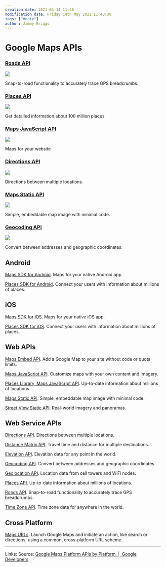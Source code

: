 ```yaml
---
creation date: 2021-05-14 11:40
modification date: Friday 14th May 2021 11:40:30
tags: ["#note"]
author: Jimmy Briggs
---
```


# Google Maps APIs

### [Roads API](https://console.cloud.google.com/apis/library/roads.googleapis.com?project=powwater-test)

![](https://lh3.googleusercontent.com/yD6i9phOUSNHlg6VLvJljG9y1d1GkNyVc6CkeTkcAqnpdgavCBuP1Hv9LIdYhjhrHN4B1OToVpgejvMeYZ4=w80-h40)

Snap-to-road functionality to accurately trace GPS breadcrumbs.

### [Places API](https://console.cloud.google.com/apis/library/places-backend.googleapis.com?project=powwater-test)
![](https://lh3.googleusercontent.com/aM04D4QrPf6q47d_lqt0ddjouD5Ilu64iBY0VEUmr99O3ITUMxT-f1erWZWT5qqBOcOqjYGGfx-_xeKZ38rd1g=w80-h40)

Get detailed information about 100 million places

### [Maps JavaScript API](https://console.cloud.google.com/apis/library/maps-backend.googleapis.com?project=powwater-test)

![](https://lh3.googleusercontent.com/EpyLchH-g-_fdOBM5uV7GzxfrhO2-mqJan33dksRDKlcIdt0yH7oVmUpHAKjwm_sRaJwzu7UFda32emEaQ=w80-h40)

Maps for your website

### [Directions API](https://console.cloud.google.com/apis/library/directions-backend.googleapis.com?project=powwater-test)

![](https://lh3.googleusercontent.com/mTryNYAfFsQ3RAped43oxE-FI9VD8iuyzLhirwtv0MuXjxD984xO67iGclTZmsulcAY2S_MKcz7l4ymfuNdU=w80-h40)

Directions between multiple locations.


### [Maps Static API](https://console.cloud.google.com/apis/library/static-maps-backend.googleapis.com?project=powwater-test)

![](https://lh3.googleusercontent.com/bZKpWhTv6tTO6tdroIrH7sdHmhX7ao1w0KcokS2x3iFeNK0sxqdkRCAAKIXrZ6fXeL_b8oNZoPOqHjbeFvaz=w80-h40)

Simple, embeddable map image with minimal code.

### [Geocoding API](https://console.cloud.google.com/apis/library/geocoding-backend.googleapis.com?project=powwater-test)

![](https://lh3.googleusercontent.com/EMzbsH0qJXweaoeOxPia96kx0u2h9b-QoEggREKjjsPwBdEn4cO7zBTai1cywpw4TvZrOgJTRPMc4GNdykXN-w=w80-h40)

Convert between addresses and geographic coordinates.

## Android

[Maps SDK for Android](https://developers.google.com/maps/documentation/android-sdk). Maps for your native Android app.

[Places SDK for Android](https://developers.google.com/maps/documentation/places/android-sdk). Connect your users with information about millions of places.

## iOS

[Maps SDK for iOS](https://developers.google.com/maps/documentation/ios-sdk). Maps for your native iOS app.

[Places SDK for iOS](https://developers.google.com/maps/documentation/places/ios-sdk). Connect your users with information about millions of places.

## Web APIs

[Maps Embed API](https://developers.google.com/maps/documentation/embed/guide). Add a Google Map to your site without code or quota limits.

[Maps JavaScript API](https://developers.google.com/maps/documentation/javascript/tutorial). Customize maps with your own content and imagery.

[Places Library, Maps JavaScript API](https://developers.google.com/maps/documentation/javascript/places). Up-to-date information about millions of locations.

[Maps Static API](https://developers.google.com/maps/documentation/maps-static). Simple, embeddable map image with minimal code.

[Street View Static API](https://developers.google.com/maps/documentation/streetview). Real-world imagery and panoramas.

## Web Service APIs

[Directions API](https://developers.google.com/maps/documentation/directions). Directions between multiple locations.

[Distance Matrix API](https://developers.google.com/maps/documentation/distance-matrix). Travel time and distance for multiple destinations.

[Elevation API](https://developers.google.com/maps/documentation/elevation). Elevation data for any point in the world.

[Geocoding API](https://developers.google.com/maps/documentation/geocoding). Convert between addresses and geographic coordinates.

[Geolocation API](https://developers.google.com/maps/documentation/geolocation). Location data from cell towers and WiFi nodes.

[Places API](https://developers.google.com/maps/documentation/places/web-service). Up-to-date information about millions of locations.

[Roads API](https://developers.google.com/maps/documentation/roads). Snap-to-road functionality to accurately trace GPS breadcrumbs.

[Time Zone API](https://developers.google.com/maps/documentation/timezone). Time zone data for anywhere in the world.

## Cross Platform

[Maps URLs](https://developers.google.com/maps/documentation/urls/guide). Launch Google Maps and initiate an action, like search or directions, using a common, cross-platform URL scheme.

***
Links: 
Source:  [Google Maps Platform APIs by Platform  |  Google Developers](https://developers.google.com/maps/apis-by-platform)



